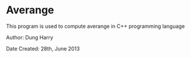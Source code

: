 Averange
========

This program is used to compute averange in C++ programming language

Author: Dung Harry

Date Created: 28th, June 2013
